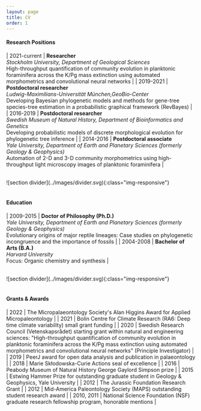 ```yaml
---
layout: page
title: CV
order: 1
---
```


#### Research Positions

| 2021-current | **Researcher**<br>*Stockholm University, Department of Geological Sciences*<br><acc>High-throughput quantification of community evolution in planktonic foraminifera across the K/Pg mass extinction using automated morphometrics and convolutional neural networks</acc> |
| 2019-2021 | **Postdoctoral researcher**<br>*Ludwig-Maximilians-Universität München,GeoBio-Center*<br><acc>Developing Bayesian phylogenetic models and methods for gene-tree species-tree estimation in a probabilistic graphical framework (RevBayes)</acc> |
| 2016-2019 | **Postdoctoral researcher**<br>*Swedish Museum of Natural History, Department of Bioinformatics and Genetics*<br><acc>Developing probabilistic models of discrete morphological evolution for phylogenetic tree inference</acc> |
| 2014-2016 | **Postdoctoral associate**<br>*Yale University, Department of Earth and Planetary Sciences (formerly Geology & Geophysics)*<br><acc>Automation of 2-D and 3-D community morphometrics using high-throughput light microscopy images of planktonic foraminifera</acc> |

<br>
![section divider](../images/divider.svg){:class="img-responsive"}
<br>
<br>

#### Education

| 2009-2015 | **Doctor of Philosophy (Ph.D.)**<br>*Yale University, Department of Earth and Planetary Sciences (formerly Geology & Geophysics)*<br><acc>Evolutionary origins of major reptile lineages: Case studies on phylogenetic incongruence and the importance of fossils</acc> |
| 2004-2008 | **Bachelor of Arts (B.A.)**<br>*Harvard University*<br><acc>Focus: Organic chemistry and synthesis</acc> |

<br>
![section divider](../images/divider.svg){:class="img-responsive"}
<br>
<br>

#### Grants & Awards

| 2022 | The Micropalaeontology Society's Alan Higgins Award for Applied Micropaleontology |
| 2021 | Bolin Centre for Climate Research (RA6: Deep time climate variability) small grant funding |
| 2020 | Swedish Research Council (Vetenskapsrådet) starting grant within natural and engineering sciences: "High-throughput quantification of community evolution in planktonic foraminifera across the K/Pg mass extinction using automated morphometrics and convolutional neural networks" (Principle Investigator) |
| 2019 | PeerJ award for open data analysis and publication in palaeontology |
| 2018 | Marie Skłodowska-Curie Actions seal of excellence |
| 2016 | Peabody Museum of Natural History George Gaylord Simpson prize |
| 2015 | Estwing Hammer Prize for outstanding graduate student in Geology & Geophysics, Yale University |
| 2012 | The Jurassic Foundation Research Grant |
| 2012 | Mid-America Paleontology Society (MAPS) outstanding student research award |
| 2010, 2011 | National Science Foundation (NSF) graduate research fellowship program, honorable mentions |
